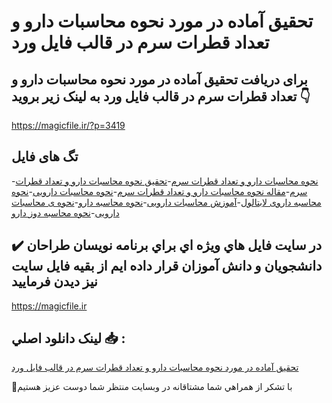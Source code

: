 # تحقیق آماده در مورد نحوه محاسبات دارو و تعداد قطرات سرم در قالب فایل ورد

## برای دریافت تحقیق آماده در مورد نحوه محاسبات دارو و تعداد قطرات سرم در قالب فایل ورد به لینک زیر بروید 👇

https://magicfile.ir/?p=3419

## تگ های فایل

-[نحوه محاسبات دارو و تعداد قطرات سرم](https://magicfile.ir/product/%d8%aa%d8%ad%d9%82%db%8c%d9%82-%d9%86%d8%ad%d9%88%d9%87-%d9%85%d8%ad%d8%a7%d8%b3%d8%a8%d8%a7%d8%aa-%d8%af%d8%a7%d8%b1%d9%88-%d9%88-%d8%aa%d8%b9%d8%af%d8%a7%d8%af-%d9%82%d8%b7%d8%b1%d8%a7%d8%aa-%d8%b3%d8%b1%d9%85/)-[تحقیق نحوه محاسبات دارو و تعداد قطرات سرم](https://magicfile.ir/product/%d8%aa%d8%ad%d9%82%db%8c%d9%82-%d9%86%d8%ad%d9%88%d9%87-%d9%85%d8%ad%d8%a7%d8%b3%d8%a8%d8%a7%d8%aa-%d8%af%d8%a7%d8%b1%d9%88-%d9%88-%d8%aa%d8%b9%d8%af%d8%a7%d8%af-%d9%82%d8%b7%d8%b1%d8%a7%d8%aa-%d8%b3%d8%b1%d9%85/)-[مقاله نحوه محاسبات دارو و تعداد قطرات سرم](https://magicfile.ir/product/%d8%aa%d8%ad%d9%82%db%8c%d9%82-%d9%86%d8%ad%d9%88%d9%87-%d9%85%d8%ad%d8%a7%d8%b3%d8%a8%d8%a7%d8%aa-%d8%af%d8%a7%d8%b1%d9%88-%d9%88-%d8%aa%d8%b9%d8%af%d8%a7%d8%af-%d9%82%d8%b7%d8%b1%d8%a7%d8%aa-%d8%b3%d8%b1%d9%85/)-[نحوه محاسبات دارویی](https://magicfile.ir/product/%d8%aa%d8%ad%d9%82%db%8c%d9%82-%d9%86%d8%ad%d9%88%d9%87-%d9%85%d8%ad%d8%a7%d8%b3%d8%a8%d8%a7%d8%aa-%d8%af%d8%a7%d8%b1%d9%88-%d9%88-%d8%aa%d8%b9%d8%af%d8%a7%d8%af-%d9%82%d8%b7%d8%b1%d8%a7%d8%aa-%d8%b3%d8%b1%d9%85/)-[نحوه محاسبه داروی لابتالول](https://magicfile.ir/product/%d8%aa%d8%ad%d9%82%db%8c%d9%82-%d9%86%d8%ad%d9%88%d9%87-%d9%85%d8%ad%d8%a7%d8%b3%d8%a8%d8%a7%d8%aa-%d8%af%d8%a7%d8%b1%d9%88-%d9%88-%d8%aa%d8%b9%d8%af%d8%a7%d8%af-%d9%82%d8%b7%d8%b1%d8%a7%d8%aa-%d8%b3%d8%b1%d9%85/)-[آموزش محاسبات دارویی](https://magicfile.ir/product/%d8%aa%d8%ad%d9%82%db%8c%d9%82-%d9%86%d8%ad%d9%88%d9%87-%d9%85%d8%ad%d8%a7%d8%b3%d8%a8%d8%a7%d8%aa-%d8%af%d8%a7%d8%b1%d9%88-%d9%88-%d8%aa%d8%b9%d8%af%d8%a7%d8%af-%d9%82%d8%b7%d8%b1%d8%a7%d8%aa-%d8%b3%d8%b1%d9%85/)-[نحوه محاسبه دارو](https://magicfile.ir/product/%d8%aa%d8%ad%d9%82%db%8c%d9%82-%d9%86%d8%ad%d9%88%d9%87-%d9%85%d8%ad%d8%a7%d8%b3%d8%a8%d8%a7%d8%aa-%d8%af%d8%a7%d8%b1%d9%88-%d9%88-%d8%aa%d8%b9%d8%af%d8%a7%d8%af-%d9%82%d8%b7%d8%b1%d8%a7%d8%aa-%d8%b3%d8%b1%d9%85/)-[نحوه ی محاسبات دارویی](https://magicfile.ir/product/%d8%aa%d8%ad%d9%82%db%8c%d9%82-%d9%86%d8%ad%d9%88%d9%87-%d9%85%d8%ad%d8%a7%d8%b3%d8%a8%d8%a7%d8%aa-%d8%af%d8%a7%d8%b1%d9%88-%d9%88-%d8%aa%d8%b9%d8%af%d8%a7%d8%af-%d9%82%d8%b7%d8%b1%d8%a7%d8%aa-%d8%b3%d8%b1%d9%85/)-[نحوه محاسبه دوز دارو](https://magicfile.ir/product/%d8%aa%d8%ad%d9%82%db%8c%d9%82-%d9%86%d8%ad%d9%88%d9%87-%d9%85%d8%ad%d8%a7%d8%b3%d8%a8%d8%a7%d8%aa-%d8%af%d8%a7%d8%b1%d9%88-%d9%88-%d8%aa%d8%b9%d8%af%d8%a7%d8%af-%d9%82%d8%b7%d8%b1%d8%a7%d8%aa-%d8%b3%d8%b1%d9%85/)

## ✔️ در سايت فايل هاي ويژه اي براي برنامه نويسان طراحان دانشجويان و دانش آموزان قرار داده ايم از بقيه فايل سايت نيز ديدن فرماييد

https://magicfile.ir


## لينک دانلود اصلي 📥 :

[تحقیق آماده در مورد نحوه محاسبات دارو و تعداد قطرات سرم در قالب فایل ورد](https://magicfile.ir/product/%d8%aa%d8%ad%d9%82%db%8c%d9%82-%d9%86%d8%ad%d9%88%d9%87-%d9%85%d8%ad%d8%a7%d8%b3%d8%a8%d8%a7%d8%aa-%d8%af%d8%a7%d8%b1%d9%88-%d9%88-%d8%aa%d8%b9%d8%af%d8%a7%d8%af-%d9%82%d8%b7%d8%b1%d8%a7%d8%aa-%d8%b3%d8%b1%d9%85/) 


🙏با تشکر از همراهي شما مشتاقانه در وبسایت منتظر شما دوست عزیز هستیم

